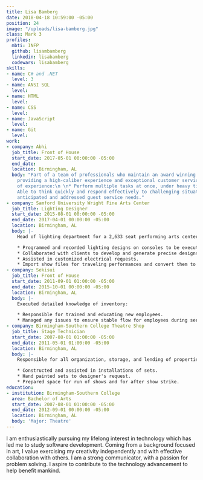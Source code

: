 ```yaml
---
title: Lisa Bamberg
date: 2018-04-18 10:59:00 -05:00
position: 24
image: "/uploads/lisa-bamberg.jpg"
class: Mark 3
profiles:
  mbti: INFP
  github: lisambamberg
  linkedin: lisabamberg
  codewars: lisabamberg
skills:
- name: C# and .NET
  level: 3
- name: ANSI SQL
  level: 
- name: HTML
  level: 
- name: CSS
  level: 
- name: JavaScript
  level: 
- name: Git
  level: 
work:
- company: Abhi
  job_title: Front of House
  start_date: 2017-05-01 00:00:00 -05:00
  end_date: 
  location: Birmingham, AL
  body: "Part of a team of professionals who maintain an award winning business by
    providing a high-caliber experience and exceptional customer service with 7 years
    of experience:\n \n* Perform multiple tasks at once, under heavy time constraints.\n*
    Able to think quickly and respond effectively to challenging situations.\n* Skillfully
    anticipated and addressed guest service needs."
- company: Samford University Wright Fine Arts Center
  job_title: Lighting Designer
  start_date: 2015-08-01 00:00:00 -05:00
  end_date: 2017-04-01 00:00:00 -05:00
  location: Birmingham, AL
  body: |-
    Head of lighting department for a 2,633 seat performing arts center. Designed lighting for Samford University's productions, contracted work including the Alabama Ballet and Alabama Symphony Orchestra and national touring companies:

    * Programmed and recorded lighting designs on consoles to be executed during show time.
    * Collaborated with clients to develop and generate precise designs to their specifications.
    * Assisted in customized electrical requests.
    * Import show files for traveling performances and convert them to be able for in house equipment.
- company: Sekisui
  job_title: Front of House
  start_date: 2011-09-01 01:00:00 -05:00
  end_date: 2015-10-01 00:00:00 -05:00
  location: Birmingham, AL
  body: |-
    Executed detailed knowledge of inventory:

    * Responsible for trained and educating new employees.
    * Managed any issues to ensure stable flow for employees during service.
- company: Birmingham-Southern College Theatre Shop
  job_title: Stage Technician
  start_date: 2007-08-01 01:00:00 -05:00
  end_date: 2011-05-01 01:00:00 -05:00
  location: Birmingham, AL
  body: |-
    Responsible for all organization, storage, and lending of properties:

    * Constructed and assisted in installations of sets.
    * Hand painted sets to designer's request.
    * Prepared space for run of shows and for after show strike.
education:
- institution: Birmingham-Southern College
  area: Bachelor of Arts
  start_date: 2007-08-01 01:00:00 -05:00
  end_date: 2012-09-01 00:00:00 -05:00
  location: Birmingham, AL
  body: 'Major: Theatre'
---
```


I am enthusiastically pursuing my lifelong interest in technology which has led me to study software development. Coming from a background focused in art, I value exercising my creativity independently and with effective collaboration with others. I am a strong communicator, with a passion for problem solving. I aspire to contribute to the technology advancement to help benefit mankind.